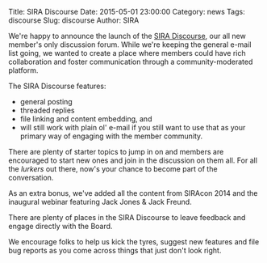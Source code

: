Title: SIRA Discourse
Date: 2015-05-01 23:00:00
Category: news
Tags: discourse
Slug: discourse
Author: SIRA

We're happy to announce the launch of the [SIRA Discourse](https://discourse.societyinforisk.org/), our all new member's only discussion forum. While we're keeping the general e-mail list going, we wanted to create a place where members could have rich collaboration and foster communication through a community-moderated platform.

The SIRA Discourse features:

- general posting
- threaded replies
- file linking and content embedding, and
- will still work with plain ol' e-mail if you still want to use that as your primary way of engaging with the member community.

There are plenty of starter topics to jump in on and members are encouraged to start new ones and join in the discussion on them all. For all the _lurkers_ out there, now's your chance to become part of the conversation.

As an extra bonus, we've added all the content from SIRAcon 2014 and the inaugural webinar featuring Jack Jones & Jack Freund.

There are plenty of places in the SIRA Discourse to leave feedback and engage directly with the Board. 

We encourage folks to help us kick the tyres, suggest new features and file bug reports as you come across things that just don't look right.
